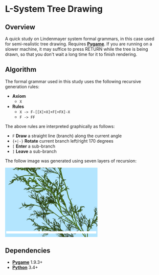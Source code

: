 # L-System Tree Drawing
## Overview
A quick study on Lindenmayer system formal grammars, in this case used for semi-realistic tree drawing. Requires **[Pygame](https://www.pygame.org/news)**. If you are running on a slower machine, it may suffice to press RETURN while the tree is being drawn, so that you don't wait a long time for it to finish rendering.

## Algorithm
The formal grammar used in this study uses the following recursive generation rules:
* **Axiom**
  * `X`
* **Rules**
  * `X -> F-[[X]+X]+F[+FX]-X`
  * `F -> FF`
  
The above rules are interpreted graphically as follows:
* `F` **Draw** a straight line (branch) along the current angle
* `{+|-}` **Rotate** current branch left/right 170 degrees
* `[` **Enter** a sub-branch
* `]` **Leave** a sub-branch

The follow image was generated using seven layers of recursion: 

<img src="screenshots/screenshot-1.png" alt="screen" width="60%" height="60%">


## Dependencies
* **[Pygame](https://www.pygame.org/news)** 1.9.3+
* **[Python](https://www.python.org/)** 3.4+
